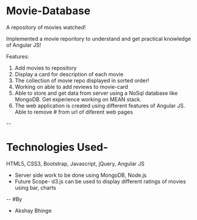 # Movie-Database
A repository of movies watched!

Implemented a movie reporitory to understand and get practical knowledge of Angular JS!

Features: 

1. Add movies to repository
2. Display a card for description of each movie
3. The collection of movie repo displayed in sorted order!
4. Working on able to add reviews to movie-card
5. Able to store and get data from server using a NoSql database like MongoDB. Get experience working on MEAN stack.
5. The web application is created using different features of Angular JS. Able to remove # from url of diferent web pages


-- 
# Technologies Used-
HTML5, CSS3, Bootstrap, Javascript, jQuery, Angular JS

- Server side work to be done using MongoDB, Node.js
- Future Scope- d3.js can be used to display different ratings of movies using bar, charts

--
#By
- Akshay Bhinge
